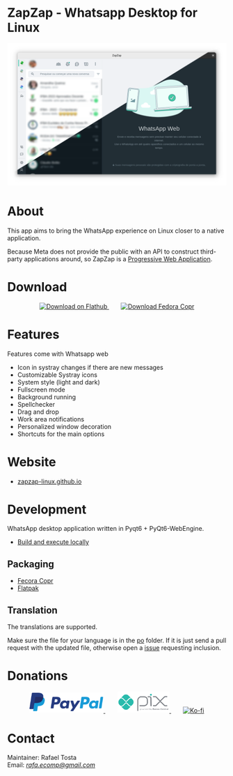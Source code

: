 # ZapZap - Whatsapp Desktop for Linux 
![Zapzap for whatsapp](share/screenshot/default.png)

# About
This app aims to bring the WhatsApp experience on Linux closer to a native application.

Because Meta does not provide the public with an API to construct third-party applications around, so ZapZap is a [Progressive Web Application](https://en.wikipedia.org/wiki/Progressive_web_app).

# Download
<p align="center">
    <a href="https://flathub.org/apps/details/com.rtosta.zapzap">
        <img  alt="Download on Flathub" src="https://flathub.org/assets/badges/flathub-badge-en.png" width="150">
    </a>
    &nbsp;&nbsp;&nbsp;&nbsp;&nbsp;&nbsp;
    <a href="https://copr.fedorainfracloud.org/coprs/rafatosta/zapzap/">
        <img  alt="Download Fedora Copr" src="https://redhat.discourse-cdn.com/fedoraproject/original/1X/c5f38bdccf3bed038510138b9dc16b3bf01b6e13.png" width="150" height='50'>
    </a>
</p>

# Features
Features come with Whatsapp web
- Icon in systray changes if there are new messages
- Customizable Systray icons
- System style (light and dark)
- Fullscreen mode
- Background running
- Spellchecker
- Drag and drop
- Work area notifications
- Personalized window decoration
- Shortcuts for the main options

# Website
- [zapzap-linux.github.io](https://zapzap-linux.github.io/)

# Development
WhatsApp desktop application written in Pyqt6 + PyQt6-WebEngine.

- [Build and execute locally](/_run/README.md)

## Packaging
- [Fecora Copr](/_packaging/fedora/zapzap.spec)
- [Flatpak](/_packaging/flatpak/README.md)

## Translation
The translations are supported.

Make sure the file for your language is in the [po](/po) folder. If it is just send a pull request with the updated file, otherwise open a [issue](https://github.com/zapzap-linux/zapzap/issues) requesting inclusion.


# Donations
<p align="center">
    <a href="https://www.paypal.com/donate/?business=E7R4BVR45GRC2&no_recurring=0&item_name=ZapZap+-+Whatsapp+Desktop+for+linux%0AAn+unofficial+WhatsApp+desktop+application+written+in+Pyqt6+%2B+PyQt6-WebEngine.&currency_code=USD">
        <img alt="Donate" src="share/logos/PayPal.svg" width="170">
    </a>
    &nbsp;&nbsp;&nbsp;&nbsp;&nbsp;&nbsp;
    <a href="https://nubank.com.br/pagar/3c3r2/LS2hiJJKzv">
        <img  alt="Pix" src="share/logos/pix.png" width="120">
    </a>
    &nbsp;&nbsp;&nbsp;&nbsp;&nbsp;&nbsp;
    <a href="https://ko-fi.com/X8X2E1OLG">
        <img  alt="Ko-fi" src="https://ko-fi.com/img/githubbutton_sm.svg" width="350">
    </a>
</p>

# Contact
Maintainer: Rafael Tosta<br/>
Email: *rafa.ecomp@gmail.com*<br/>
